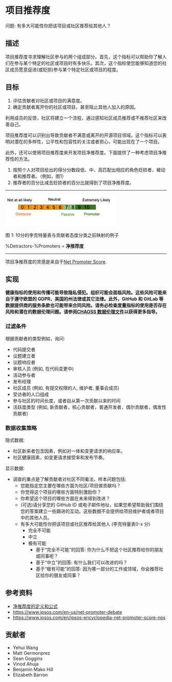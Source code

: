 # 项目推荐度


问题: 有多大可能性你把该项目或社区推荐给其他人？ 

## 描述
项目推荐度寻求理解社区参与的两个组成部分。首先，这个指标可以帮助你了解人们在参与某个特定的社区或项目时有多快乐。其次，这个指标使您能够知道您的社区成员愿意促进(或贬损)参与某个特定社区或项目的程度。

## 目标
1. 评估贡献者对社区或项目的满意度。
2. 确定贡献者离开你的社区或项目，甚至阻止其他人加入的原因。

利用成员的反馈，社区将建立一个流程，通过感知社区成员推荐或不推荐社区来改善自己。

项目推荐度可以识别出导致贡献者不满意或离开的开源项目领域。这个指标可以表明对潜在的多样性，公平性和包容性的关注或者担心，可能出现在了一个项目。

此外，还可以使用项目推荐度来开发项目净推荐度。下面提供了一种考虑项目净推荐性的方法。
1. 按照个人对项目给出的得分分数段低、中、高匹配出相应的角色贬损者，被动者和推荐者。（例如，图1）
2. 推荐者的百分比减去贬损者的百分比就得到了项目净推荐度。

---

![recommendability-scale](images/contributor-recommendability_recommendability-scale.png)


图 1: 10分的李克特量表与贡献者态度分类之前映射的例子 

%Detractors-%Promoters = **净推荐度**

---
项目净推荐度的灵感是来自于[Net Promoter Score](https://www.surveymonkey.com/mp/net-promoter-score-definition-formula/).

## 实现

__健康指标的使用和传播可能导致隐私侵犯。组织可能会面临风险。这些风险可能来自于遵守欧盟的 GDPR、美国的州法律或其它法律。此外，GitHub 和 GitLab 等数据提供商的服务条款也可能带来合同风险。请务必检查度量指标的使用是否存在风险和潜在的数据伦理问题。请参阅[CHAOSS 数据伦理文件](https://github.com/chaoss/metrics/tree/main/resources)以获得更多指导。__

### 过滤条件 
根据贡献者的类型例如，询问:

* 代码提交者
* 议题建立者
* 议题响应者
* 审核人员 (例如, 在代码变更中)
* 活动参与者
* 发布经理
* 社区成员 (例如, 有提交权限的人, 维护者, 董事会成员)
* 受访者的人口组成
* 参与社区的时间长度，或者自从第一次贡献以来的时间
* 活跃度类型 (例如, 新贡献者，核心贡献者，普通开发者，偶尔贡献者，偶发性贡献者)

### 数据收集策略
隐式数据: 

* 社区新来者包含因素，例如对一体和变更请求的响应率。
* 社区健康因素，如变更请求接受率和发布节奏。

显示数据: 
* 调查的重点是了解贡献者对社区不同看法，样本问题包括: 
    * 您能指定您主要在哪些方面为社区/项目做贡献吗？ 
    * 你觉得这个项目的哪些方面特别激励你？
    * 你希望这个项目的哪些方面在未来得到改进？
    * (可选)请分享您的 GitHub ID 或电子邮件地址，如果您希望帮助我们围绕您的答案建立一些跟进的互动。这些数据不会提供给项目维护者或者项目中的其他人员。
    * 有多大可能性你把该项目或社区推荐给其他人 (李克特量表0-x 分)
        * 完全不可能
        * 中立
        * 极有可能
          * 基于“完全不可能”的回答: 你为什么不把这个社区推荐给你的朋友或同事呢？
          * 基于“中立”的回答: 有什么我们可以改进的吗？
          * 基于“极有可能”的回答: 因为哪一部分的工作或领域，你会推荐社区给你的朋友或同事？

## 参考资料
* [净推荐度的定义和公式](https://www.surveymonkey.com/mp/net-promoter-score-definition-formula/)
* https://www.ipsos.com/en-us/net-promoter-debate
* https://www.ipsos.com/en/ipsos-encyclopedia-net-promoter-score-nps 

## 贡献者
* Yehui Wang 
* Matt Germonprez 
* Sean Goggins 
* Vinod Ahuja 
* Benjamin Mako Hill
* Elizabeth Barron 

